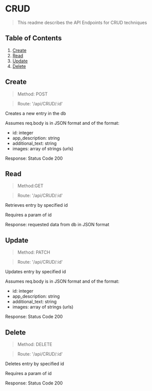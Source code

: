 # CRUD

> This readme describes the API Endpoints for CRUD techniques

## Table of Contents

1. [Create](#Create)
2. [Read](#Read)
3. [Update](#Update)
3. [Delete](#Delete)

## Create

> Method: POST

> Route: '/api/CRUD/:id'

Creates a new entry in the db

Assumes req.body is in JSON format and of the format:
* id: integer
* app_description: string
* additional_text: string
* images: array of strings (urls)

Response: Status Code 200

## Read

> Method:GET

> Route: '/api/CRUD/:id'

Retrieves entry by specified id

Requires a param of id

Response: requested data from db in JSON format

## Update

> Method: PATCH

> Route: '/api/CRUD/:id'

Updates entry by specified id

Assumes req.body is in JSON format and of the format:
* id: integer
* app_description: string
* additional_text: string
* images: array of strings (urls)

Response: Status Code 200

## Delete

> Method: DELETE

> Route: '/api/CRUD/:id'

Deletes entry by specified id

Requires a param of id

Response: Status Code 200




